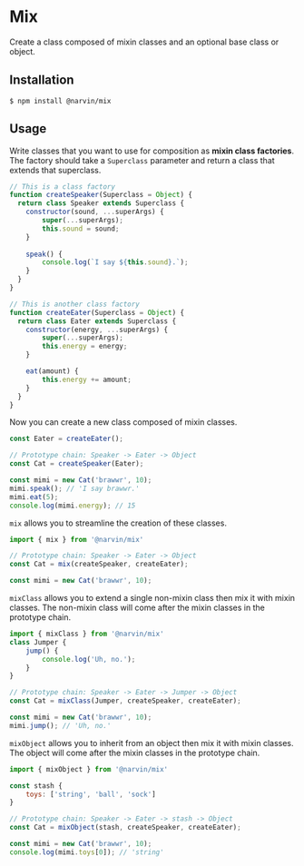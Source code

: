 # Mix
Create a class composed of mixin classes and an optional base class or object.

## Installation
```
$ npm install @narvin/mix
```

## Usage
Write classes that you want to use for composition as **mixin class factories**. The factory should take a `Superclass` parameter and return a class that extends that superclass.
```JavaScript
// This is a class factory
function createSpeaker(Superclass = Object) {
  return class Speaker extends Superclass {
    constructor(sound, ...superArgs) {
        super(...superArgs);
        this.sound = sound;
    }
    
    speak() {
        console.log(`I say ${this.sound}.`);
    }
  }
}

// This is another class factory
function createEater(Superclass = Object) {
  return class Eater extends Superclass {
    constructor(energy, ...superArgs) {
        super(...superArgs);
        this.energy = energy;
    }

    eat(amount) {
        this.energy += amount;
    }
  }
}
```
Now you can create a new class composed of mixin classes.
```JavaScript
const Eater = createEater();

// Prototype chain: Speaker -> Eater -> Object
const Cat = createSpeaker(Eater);

const mimi = new Cat('brawwr', 10);
mimi.speak(); // 'I say brawwr.'
mimi.eat(5);
console.log(mimi.energy); // 15
```
`mix` allows you to streamline the creation of these classes.
```JavaScript
import { mix } from '@narvin/mix'

// Prototype chain: Speaker -> Eater -> Object
const Cat = mix(createSpeaker, createEater);

const mimi = new Cat('brawwr', 10);
```
`mixClass` allows you to extend a single non-mixin class then mix it with mixin classes. The non-mixin class will come after the mixin classes in the prototype chain.
```JavaScript
import { mixClass } from '@narvin/mix'
class Jumper {
    jump() {
        console.log('Uh, no.');
    }
}

// Prototype chain: Speaker -> Eater -> Jumper -> Object
const Cat = mixClass(Jumper, createSpeaker, createEater);

const mimi = new Cat('brawwr', 10);
mimi.jump(); // 'Uh, no.'
```
`mixObject` allows you to inherit from an object then mix it with mixin classes. The object will come after the mixin classes in the prototype chain.
```JavaScript
import { mixObject } from '@narvin/mix'

const stash {
    toys: ['string', 'ball', 'sock']
}

// Prototype chain: Speaker -> Eater -> stash -> Object
const Cat = mixObject(stash, createSpeaker, createEater);

const mimi = new Cat('brawwr', 10);
console.log(mimi.toys[0]); // 'string'
```
